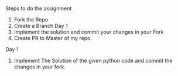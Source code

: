 
Steps to do the assignment

1. Fork the Repo
2. Create a Branch Day 1
3. Implement the solution and commit your changes in your Fork
3. Create PR to Master of my repo.

Day 1

1. Implement The Solution of the given python code and commit the changes in your fork.

